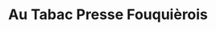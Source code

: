 ---
title: "Au Tabac Presse Fouquièrois"
url: /fouquieres-les-lens/au-tabac-presse-fouquierois/
shop: Tabak
---